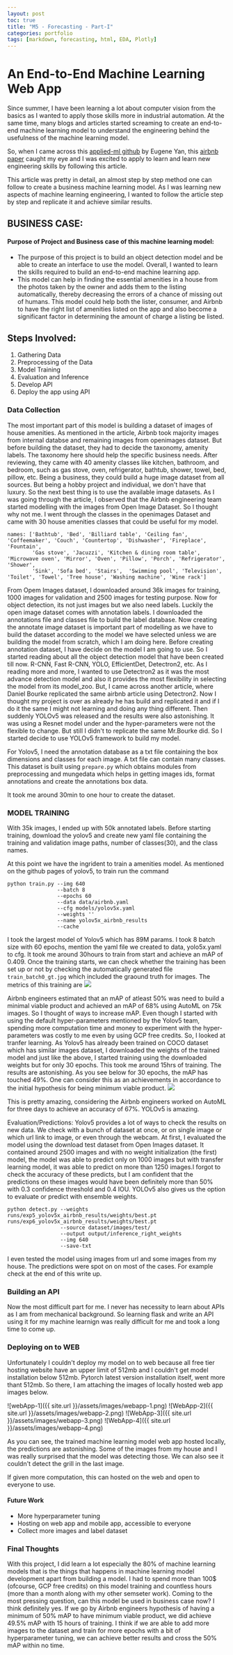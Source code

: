 ```yaml
---
layout: post
toc: true
title: "M5 - Forecasting - Part-I"
categories: portfolio
tags: [markdown, forecasting, html, EDA, Plotly]
---
```


# An End-to-End Machine Learning Web App

Since summer, I have been learning a lot about computer vision from the basics as I wanted to apply those skills more in industrial automation. At the same time, many blogs and articles started screaming to create an end-to-end machine learning model to understand the engineering behind the usefulness of the machine learning model. 

So, when I came across this [applied-ml github](https://github.com/eugeneyan/applied-ml#computer-vision) by Eugene Yan, this [airbnb paper](https://medium.com/airbnb-engineering/amenity-detection-and-beyond-new-frontiers-of-computer-vision-at-airbnb-144a4441b72e) caught my eye and I was excited to apply to learn and learn new engineering skills by following this article.

This article was pretty in detail, an almost step by step method one can follow to create a business machine learning model. As I was learning new aspects of machine learning engineering, I wanted to follow the article step by step and replicate it and achieve similar results.  

## BUSINESS CASE:
#### Purpose of Project and Business case of this machine learning model:
 * The purpose of this project is to build an object detection model and be able to create an interface to use the model. Overall, I wanted to learn the skills required to build an end-to-end machine learning app. 
 * This model can help in finding the essential amenities in a house from the photos taken by the owner and adds them to the listing automatically, thereby decreasing the errors of a chance of missing out of humans. This model could help both the lister, consumer, and Airbnb to have the right list of amenities listed on the app and also become a significant factor in determining the amount of charge a listing be listed.

## Steps Involved:
  1. Gathering Data
  2. Preprocessing of the Data
  3. Model Training
  4. Evaluation and Inference
  5. Develop API
  6. Deploy the app using API


### Data Collection 
The most important part of this model is building a dataset of images of house amenities. As mentioned in the article, Airbnb took majority images from internal databse and remaining images from openimages dataset. 
But before building the dataset, they had to decide the taxonomy, amenity labels. The taxonomy here should help the specific business needs. After reviewing, they came with 40 amenity classes like kitchen, bathroom, and bedroom, such as gas stove, oven, refrigerator, bathtub, shower, towel, bed, pillow, etc. 
Being a business, they could build a huge image dataset from all sources. But being a hobby project and individual, we don't have that luxury. So the next best thing is to use the available image datasets. As I was going through the article, I observed that the Airbnb engineering team started modelling with the images from Open Image Dataset. So I thought why not me.
I went through the classes in the openimages Dataset and came with 30 house amenities classes that could be useful for my model. 
```
names: ['Bathtub', 'Bed', 'Billiard table', 'Ceiling fan', 'Coffeemaker', 'Couch', 'Countertop', 'Dishwasher', 'Fireplace', 'Fountain', 
        'Gas stove', 'Jacuzzi', 'Kitchen & dining room table', 'Microwave oven', 'Mirror', 'Oven', 'Pillow', 'Porch', 'Refrigerator', 'Shower', 
        'Sink', 'Sofa bed', 'Stairs',  'Swimming pool', 'Television', 'Toilet', 'Towel', 'Tree house', 'Washing machine', 'Wine rack'] 
```
From Opem Images dataset, I downloaded around 36k images for training, 1000 images for validation and 2500 images for testing purpose.
Now for object detection, its not just images but we also need labels. Luckily the open image dataset comes with annotation labels. I downloaded the annotations file and classes file to build the label database. 
Now creating the annotate image dataset is important part of modelling as we have to build the dataset according to the model we have selected unless we are building the model from scratch, which I am doing here.
Before creating annotation dataset, I have decide on the model I am going to use. So I started reading about all the object detection model that have been created till now. R-CNN, Fast R-CNN, YOLO, EfficientDet, Detectron2, etc. As I reading more and more, I wanted to use Detectron2 as it was the most advance detection model and also it provides the most flexibility in selecting the model from its model_zoo. But, I came across another article, where Daniel Bourke replicated the same airbnb article using Detectron2. Now I thought my project is over as already he has build and replicated it and if I do it the same I might not learning and doing any thing different. Then suddenly YOLOv5 was released and the results were also astonishing. It was using a Resnet model under and the hyper-parameters were not the flexible to change. But still I didn't to replicate the same Mr.Bourke did. So I started decide to use YOLOv5 framework to build my model. 

For Yolov5, I need the annotation database as a txt file containing the box dimensions and classes for each image. A txt file can contain many classes. This dataset is built using ```prepare.py``` which obtains modules from preprocessing and mungedata which helps in getting images ids, format annotations and create the annotations box data.

It took me around 30min to one hour to create the dataset. 

### MODEL TRAINING
With 35k images, I ended up with 50k annotated labels. Before starting training, download the yolov5 and create new yaml file containing the training and validation image paths, number of classes(30), and the class names. 

At this point we have the ingrident to train a amenities model. As mentioned on the github pages of yolov5, to train run the command 
```
python train.py --img 640 
                --batch 8 
                --epochs 60 
                --data data/airbnb.yaml 
                --cfg models/yolov5x.yaml 
                --weights '' 
                --name yolov5x_airbnb_results 
                --cache
```
I took the largest model of Yolov5 which has 89M params. I took 8 batch size with 60 epochs, mention the yaml file we created to data, yolo5x.yaml to cfg. It took me around 30hours to train from start and achieve an mAP of 0.409. Once the training starts, we can check whether the training has been set up or not by checking the automatically generated file ```train_batch0_gt.jpg``` which included the graound truth for images.  The metrics of this training are 
<img src="test_images/raw_wts_metrics.png">

Airbnb engineers estimated that an mAP of atleast 50% was need to build a minimal viable product and achieved an mAP of 68% using AutoML on 75k images. So I thought of ways to increase mAP. Even though I started with using the default hyper-parameters mentioned by the Yolov5 team, spending more computation time and money to experiment with the hyper-parameters was costly to me even by using GCP free credits. So, I looked at tranfer learning. 
As Yolov5 has already been trained on COCO dataset which has similar images dataset, I downloaded the weights of the trained model and just like the above, I started training using the downloaded weights but for only 30 epochs. This took me around 15hrs of training. The results are astonishing. As you see below for 30 epochs, the mAP has touched 49%. One can consider this as an achievements in accordance to the initial hypothesis for being minimum viable product.
<img src="test_images/results.png">

This is pretty amazing, considering the Airbnb engineers worked on AutoML for three days to achieve an accuracy of 67%. YOLOv5 is amazing.

Evaluation/Predictions:
Yolov5 provides a lot of ways to check the results on new data. We check with a bunch of dataset at once, or on single image or which url link to image, or even through the webcam. At first, I evaluated the model using the download test dataset from Open Images dataset. It contained around 2500 images and with no weight initialization (the first) model, the model was able to predict only on 1000 images but with transfer learning model, it was able to predict on more than 1250 images.I forgot to check the accuracy of these predicts, but I am confident that the predictions on these images would have been definitely more than 50% with 0.3 confidence threshold and 0.4 IOU. 
YOLOv5 also gives us the option to evaluate or predict with ensemble weights.
```
python detect.py --weights runs/exp5_yolov5x_airbnb_results/weights/best.pt runs/exp6_yolov5x_airbnb_results/weights/best.pt 
                 --source dataset/images/test/ 
                 --output output/inference_right_weights 
                 --img 640 
                 --save-txt
```
I even tested the model using images from url and some images from my house. The predictions were spot on on most of the cases. For example check at the end of this write up.

### Building an API
Now the most difficult part for me. I never has necessity to learn about APIs as I am from mechanical background. So learning flask and write an API using it for my machine learnign was really difficult for me and took a long time to come up.


### Deploying on to WEB
Unfortunately I couldn't deploy my model on to web because all free tier hosting website have an upper limit of 512mb and I couldn't get model installation below 512mb. Pytorch latest version installation itself, went more thant 512mb. 
So there, I am attaching the images of locally hosted web app images below.


![webApp-1]({{ site.url }}/assets/images/webapp-1.png)
![WebApp-2]({{ site.url }}/assets/images/webapp-2.png)
![WebApp-3]({{ site.url }}/assets/images/webapp-3.png)
![WebApp-4]({{ site.url }}/assets/images/webapp-4.png)


As you can see, the trained machine learning model web app hosted locally, the predictions are astonishing. Some of the images from my house and I was really surprised that the model was detecting those. We can also see it couldn't detect the grill in the last image.

If given more computation, this can hosted on the web and open to everyone to use.

#### Future Work
  * More hyperparameter tuning
  * Hosting on web app and mobile app, accessible to everyone
  * Collect more images and label dataset 

### Final Thoughts
With this project, I did learn a lot especially the 80% of machine learning models that is the things that happens in machine learning model development apart from building a model. I had to spend more than 100$ (ofcourse, GCP free credits) on this model training and countless hours (more than a month along with my other semseter work).
Coming to the most pressing question, can this model be used in business case now? I think definitely yes. If we go by Airbnb engineers hypothesis of having a minimum of 50% mAP to have minimum viable product, we did achieve 49.5% mAP with 15 hours of training. I think if we are able to add more images to the dataset and train for more epochs with a bit of hyperparameter tuning, we can achieve better results and cross the 50% mAP within no time. 










